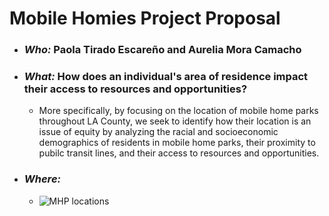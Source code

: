 # Mobile Homies Project Proposal 
- ### *Who:* Paola Tirado Escareño and Aurelia Mora Camacho
- ### *What:* How does an individual's area of residence impact their access to resources and opportunities?
  - More specifically, by focusing on the location of mobile home parks throughout LA County, we seek to identify how their location is an issue of equity by analyzing the racial and socioeconomic demographics of residents in mobile home parks, their proximity to pubilc transit lines, and their access to resources and opportunities. 
- ### *Where:* 
  - ![MHP locations](https://images.app.goo.gl/TFHKFsHWULFbxzD26) 
